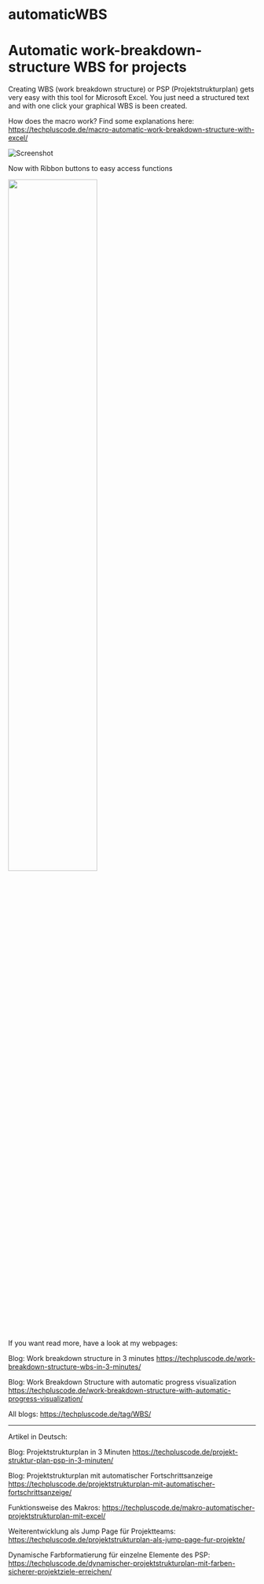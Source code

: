 # automaticWBS
Automatic work-breakdown-structure WBS for projects
===================================================

Creating WBS (work breakdown structure) or PSP (Projektstrukturplan) gets very easy with this tool for Microsoft Excel.
You just need a structured text and with one click your graphical WBS is been created.

How does the macro work? Find some explanations here:
https://techpluscode.de/macro-automatic-work-breakdown-structure-with-excel/

![Screenshot](https://i2.wp.com/techpluscode.de/wp-content/uploads/2020/01/psm_titelbild.jpg?w=1380&ssl=1)

Now with Ribbon buttons to easy access functions
<div align="left">
    <img src="https://techpluscode.de/wp-content/uploads/2021/08/wbs-macro-version-06-with-ribbon-buttons.png" width="60%"</img> 
</div>

If you want read more, have a look at my webpages:

Blog: Work breakdown structure in 3 minutes
https://techpluscode.de/work-breakdown-structure-wbs-in-3-minutes/

Blog: Work Breakdown Structure with automatic progress visualization
https://techpluscode.de/work-breakdown-structure-with-automatic-progress-visualization/

All blogs:
https://techpluscode.de/tag/WBS/

------------------------------------------------------------------------------------------------------

Artikel in Deutsch:

Blog: Projektstrukturplan in 3 Minuten
https://techpluscode.de/projekt-struktur-plan-psp-in-3-minuten/

Blog: Projektstrukturplan mit automatischer Fortschrittsanzeige
https://techpluscode.de/projektstrukturplan-mit-automatischer-fortschrittsanzeige/

Funktionsweise des Makros:
https://techpluscode.de/makro-automatischer-projektstrukturplan-mit-excel/

Weiterentwicklung als Jump Page für Projektteams:
https://techpluscode.de/projektstrukturplan-als-jump-page-fur-projekte/

Dynamische Farbformatierung für einzelne Elemente des PSP:
https://techpluscode.de/dynamischer-projektstrukturplan-mit-farben-sicherer-projektziele-erreichen/

